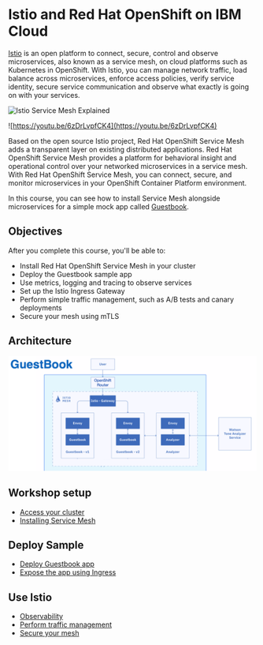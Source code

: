 # Istio and Red Hat OpenShift on IBM Cloud
[Istio](https://www.ibm.com/cloud/info/istio) is an open platform to connect, secure, control and observe microservices, also known as a service mesh, on cloud platforms such as Kubernetes in OpenShift. With Istio, you can manage network traffic, load balance across microservices, enforce access policies, verify service identity, secure service communication and observe what exactly is going on with your services.

![Istio Service Mesh Explained](http://img.youtube.com/vi/6zDrLvpfCK4/0.jpg)

![https://youtu.be/6zDrLvpfCK4](https://youtu.be/6zDrLvpfCK4)

Based on the open source Istio project, Red Hat OpenShift Service Mesh adds a transparent layer on existing distributed applications. Red Hat OpenShift Service Mesh provides a platform for behavioral insight and operational control over your networked microservices in a service mesh. With Red Hat OpenShift Service Mesh, you can connect, secure, and monitor microservices in your OpenShift Container Platform environment.

In this course, you can see how to install Service Mesh alongside microservices for a simple mock app called [Guestbook](https://github.com/IBM/guestbook). 

## Objectives
After you complete this course, you'll be able to:
- Install Red Hat OpenShift Service Mesh in your cluster
- Deploy the Guestbook sample app
- Use metrics, logging and tracing to observe services
- Set up the Istio Ingress Gateway
- Perform simple traffic management, such as A/B tests and canary deployments
- Secure your mesh using mTLS

## Architecture
![](README_images/istio-openshift.png)

## Workshop setup
* [Access your cluster](exercise-1/README.md)
* [Installing Service Mesh](exercise-2/README.md)

## Deploy Sample
* [Deploy Guestbook app](exercise-3/README.md)
* [Expose the app using Ingress](exercise-4/README.md)

## Use Istio
* [Observability](exercise-5/README.md)
* [Perform traffic management](exercise-6/README.md)
* [Secure your mesh](exercise-7/README.md)
